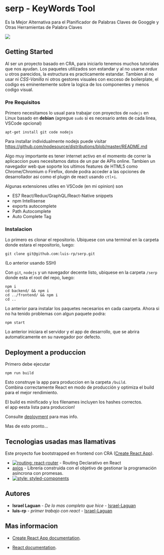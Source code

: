 # serp - KeyWords Tool

Es la Mejor Alternativa para el Planificador de Palabras Claves de Googgle y Otras Herramientas de Palabra Claves

<img src='https://cdn.glitch.com/ed38e511-b719-4c3a-abfd-47bc110ddac1%2FnewSERP.png?1553565720863'/>

## Getting Started

Al ser un proyecto basado en CRA, para iniciarlo tenemos muchos tutoriales que nos ayudan. Los paquetes utilizados son estandar y al no usarse *redux* u otros parecidos, la estructura es practicamente estandar. Tambien al no usar ni *CSS-Vanilla* ni otros gestores visuales con excceso de boilerplate, el codigo es eminentemente sobre la logica de los componentes y menos codigo visual.

### Pre Requisitos

Primero necesitamos lo usual para trabajar con proyectos de `nodejs` en Linux basado en **debian** (agregue `sudo` si es necesario antes de cada linea, VSCode opcional)

```
apt-get install git code nodejs
```

Para installar individualmente nodejs puede visitar https://github.com/nodesource/distributions/blob/master/README.md

Algo muy importante es tener internet activo en el momento de correr la aplicaccion pues necesitamos datos de un par de APIs online. Tambien un navegador web que soporte los ultimos features de HTML5 como Chrome/Chromium o Firefox, donde podra acceder a las opciones de desarrollador asi como el plugin de react usando `ctl+i`.

Algunas extensiones utiles en VSCode (en mi opinion) son 

* ES7 React/Redux/GraphQL/React-Native snippets
* npm Intellisense
* exports autocomplete
* Path Autocomplete
* Auto Complete Tag



### Instalacion

Lo primero es clonar el repositorio. Ubiquese con una terminal en la carpeta donde estara el repositorio, luego:

```
git clone git@github.com:luis-rp/serp.git
```

(Lo anterior usando SSH)

Con `git`, `nodejs` y un navegador decente listo, ubiquese en la carpeta `/serp` donde esta el root del repo, luego:

```
npm i
cd backend/ && npm i
cd ../frontend/ && npm i
cd ..
```

Lo anterior para instalar los paquetes necesarios en cada caarpeta. Ahora si no ha tenido problemas con algun paquete podra:

```
npm start
```

Lo anterior iniciara el servidor y el app de desarrollo, que se abrira automaticamente en su navegador por defecto.

<!-- ## Running the tests

Explain how to run the automated tests for this system

### Break down into end to end tests

Explain what these tests test and why

```
Give an example
```

### And coding style tests

Explain what these tests test and why

```
Give an example
``` -->

## Deployment a produccion

Primero debe ejecutar

```
npm run build
```

Esto construye la app para produccion en la carpeta `/build`.<br>
Combina correctamente React en modo de producción y optimiza el build para el mejor rendimiento.

El build es minificado y los filenames incluyen los hashes correctos.<br>
el app eesta lista para produccion!

Consulte [deployment](https://facebook.github.io/create-react-app/docs/deployment) para mas info.

Mas de esto pronto...

## Tecnologias usadas mas llamativas

Este proyecto fue bootstrapped en frontend con CRA ([Create React App](https://github.com/facebook/create-react-app)).

* [![routing: react-router](https://img.shields.io/badge/routing-react--router-informational.svg)](https://github.com/ReactTraining/react-router) - Routing Declarativo en React 
* [axios](https://github.com/axios/axios) - Librería construida con el objetivo de gestionar la programación asíncrona con promesas.
* [![style: styled-components](https://img.shields.io/badge/style-%F0%9F%92%85%20styled--components-orange.svg?colorB=yellow&colorA=db748e)](https://github.com/styled-components/styled-components)
<!-- ## Contribuciones

Please read [CONTRIBUTING.md](https://gist.github.com/PurpleBooth/b24679402957c63ec426) for details on our code of conduct, and the process for submitting pull requests to us.

## Versioning

We use [SemVer](http://semver.org/) for versioning. For the versions available, see the [tags on this repository](https://github.com/your/project/tags).  -->

## Autores

* **Israel Laguan** - *De lo mas completo que hice* - [Israel-Laguan](https://github.com/Israel-Laguan)
* **luis-rp** - *primer trabajo con react* - [Israel-Laguan](https://github.com/luis-rp)

<!-- See also the list of [contributors](https://github.com/your/project/contributors) who participated in this project. -->

<!-- ## License

This project is licensed under the MIT License - see the [LICENSE.md](LICENSE.md) file for details

## Acknowledgments

* Hat tip to anyone whose code was used
* Inspiration
* etc -->



## Mas informacion

 * [Create React App documentation](https://facebook.github.io/create-react-app/docs/getting-started).

* [React documentation](https://reactjs.org/).
